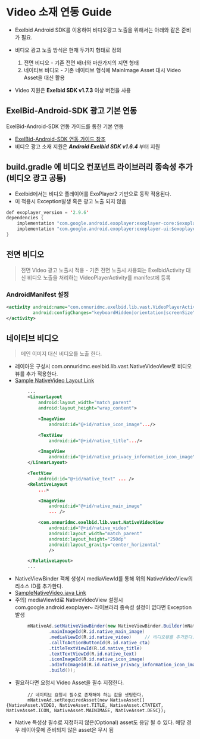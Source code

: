 # Video 소재 연동 Guide

- Exelbid Android SDK를 이용하여 비디오광고 노출을 위해서는 아래와 같은 준비가 필요.
- 비디오 광고 노출 방식은 현재 두가지 형태로 정의
    1. 전면 비디오 - 기존 전면 배너와 마찬가지의 지면 형태
    2. 네이티브 비디오 - 기존 네이티브 형식에 MainImage Asset 대시 Video Asset을 대신 활용

- Video 지원은 <b>Exelbid SDK v1.7.3</b> 이상 버전을 사용
## ExelBid-Android-SDK 광고 기본 연동
 ExelBid-Android-SDK 연동 가이드를 통한 기본 연동 
- [ExelBid-Android-SDK 연동 가이드 참조](https://github.com/onnuridmc/ExelBid-Android-SDK)
- 비디오 광고 소재 지원은 <b><I>Android Exelbid SDK v1.6.4</I></b> 부터 지원

## build.gradle 에 비디오 컨포넌트 라이브러리 종속성 추가 (비디오 광고 공통)
- Exelbid에서는 비디오 플레이어를 ExoPlayer2 기반으로 동작 적용된다.
- 미 적용시 Exception발생 혹은 광고 노출 되지 않음
```java
def exoplayer_version = '2.9.6'
dependencies {
    implementation "com.google.android.exoplayer:exoplayer-core:$exoplayer_version"
    implementation "com.google.android.exoplayer:exoplayer-ui:$exoplayer_version"
}
```

## 전면 비디오
>전면 Video 광고 노출시 적용 - 기존 전면 노출시 사용되는 ExelbidActivity 대신 비디오 노출을 처리하는 VideoPlayerActivity를 manifest에 등록
### AndroidManifest 설정


```xml
<activity android:name="com.onnuridmc.exelbid.lib.vast.VideoPlayerActivity"
          android:configChanges="keyboardHidden|orientation|screenSize">
</activity>
```

## 네이티브 비디오
> 메인 이미지 대신 비디오를 노출 한다.

- 레이아웃 구성시 com.onnuridmc.exelbid.lib.vast.NativeVideoView로 비디오뷰를 추가 적용한다.
- [Sample NativeVideo Layout Link](https://github.com/onnuridmc/ExelBid-Android-SDK/blob/master/exelbid-sample/res/layout/act_native.xml)
```xml
        ...
        <LinearLayout
            android:layout_width="match_parent"
            android:layout_height="wrap_content">

            <ImageView
                android:id="@+id/native_icon_image".../>

            <TextView
                android:id="@+id/native_title".../>

            <ImageView
                android:id="@+id/native_privacy_information_icon_image" .../>
        </LinearLayout>

        <TextView
            android:id="@+id/native_text" ... />
        <RelativeLayout
            ...>

            <ImageView
                android:id="@+id/native_main_image"
                ... />

            <com.onnuridmc.exelbid.lib.vast.NativeVideoView
                android:id="@+id/native_video"
                android:layout_width="match_parent"
                android:layout_height="250dp"
                android:layout_gravity="center_horizontal"
                />

        </RelativeLayout>
        ...
```
- NativeViewBinder 객체 생성시 mediaViewId를 통해 위의 NativeVideoView의 리소스 ID를 추가한다.
- [SampleNativeVideo.java Link](https://github.com/onnuridmc/ExelBid-Android-SDK/blob/master/exelbid-sample/src/main/java/com/onnuridmc/sample/activity/SampleNativeVideo.java)
- 주의) mediaViewId로 NativeVideoView 설정시 com.google.android.exoplayer~ 라이브러리 종속성 설정이 없다면 Exception 발생
```java
        mNativeAd.setNativeViewBinder(new NativeViewBinder.Builder(mNativeRootLayout)
                .mainImageId(R.id.native_main_image)
                .mediaViewId(R.id.native_video)     // 비디오뷰를 추가한다.
                .callToActionButtonId(R.id.native_cta)
                .titleTextViewId(R.id.native_title)
                .textTextViewId(R.id.native_text)
                .iconImageId(R.id.native_icon_image)
                .adInfoImageId(R.id.native_privacy_information_icon_image)
                .build());

```
- 필요하다면 요청시 Video Asset을 필수 지정한다.
```
        // 네이티브 요청시 필수로 존재해야 하는 값을 셋팅한다. 
        mNativeAd.setRequiredAsset(new NativeAsset[] {NativeAsset.VIDEO, NativeAsset.TITLE, NativeAsset.CTATEXT, NativeAsset.ICON, NativeAsset.MAINIMAGE, NativeAsset.DESC});
```        
- Native 특성상 필수로 지정하지 않은(Optional) asset도 응답 될 수 있다. 해당 경우 레이아웃에 준비되지 않은 asset은 무시 됨